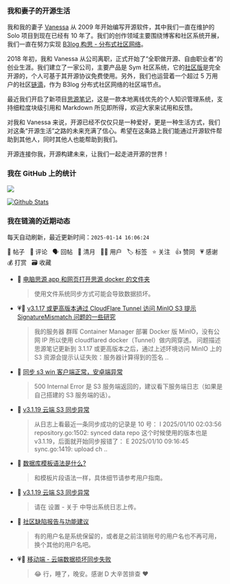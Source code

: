 ### 我和妻子的开源生活

我和我的妻子 [Vanessa](https://github.com/Vanessa219) 从 2009 年开始编写开源软件，其中我们一直在维护的 Solo 项目到现在已经有 10 年了。我们的创作领域主要围绕博客和社区系统开展，我们一直在努力实现 [B3log 构思 - 分布式社区网络](https://ld246.com/article/1546941897596)。

2018 年初，我和 Vanessa 从公司离职，正式开始了“全职做开源、自由职业者”的创业生涯。我们建立了一家公司，主要产品是 Sym 社区系统，它的[社区版](https://github.com/88250/symphony)是完全开源的，个人可基于其开源协议免费使用。另外，我们也运营着一个超过 5 万用户的社区[链滴](https://ld246.com)，作为 B3log 分布式社区网络的社区端节点。

最近我们开启了新项目[思源笔记](https://github.com/siyuan-note/siyuan)，这是一款本地离线优先的个人知识管理系统，支持细粒度块级引用和 Markdown 所见即所得，欢迎大家来试用和反馈。

对我和 Vanessa 来说，开源已经不仅仅只是一种爱好，更是一种生活方式，我们对这条“开源生活”之路的未来充满了信心。希望在这条路上我们能通过开源软件帮助到其他人，同时其他人也能帮助到我们。

开源连接你我，开源构建未来，让我们一起走进开源的世界！

### 我在 GitHub 上的统计

<a title="Hits" target="_blank" href="https://github.com/88250/88250"><img src="https://hits.b3log.org/88250/88250.svg"></a>

[![Github Stats](https://github-readme-stats.vercel.app/api?username=88250&theme=tokyonight&show_icons=true)](https://github.com/88250)

<!--events start -->

### 我在链滴的近期动态

每天自动刷新，最近更新时间：`2025-01-14 16:06:24`

📝 帖子 &nbsp; 💬 评论 &nbsp; 🗣 回帖 &nbsp; 🌙 清月 &nbsp; 👨‍💻 用户 &nbsp; 🏷️ 标签 &nbsp; ⭐️ 关注 &nbsp; 👍 赞同 &nbsp; 💗 感谢 &nbsp; 💰 打赏 &nbsp; 🗃 收藏

* 💬 [电脑思源 app 和网页打开思源 docker 的文件夹](https://ld246.com/article/1736779557616/comment/1736831188410#comments)

  > 使用文件系统同步方式可能会导致数据损坏。
* 💗📝 [v3.1.17 或更高版本通过 CloudFlare Tunnel 访问 MinIO S3 提示 SignatureMismatch 问题的一些研究](https://ld246.com/article/1736783427721)

  > 我的服务器 群晖 Container Manager 部署 Docker 版 MinIO，没有公网 IP 所以使用 cloudflared docker（Tunnel）做内网穿透。 问题描述 思源笔记更新到 3.1.17 或更高版本之后，通过上述环境访问 MinIO 上的 S3 资源会提示认证失败：服务器计算得到的签名 ..
* 💬 [同步 s3 win 客户端正常，安卓端异常](https://ld246.com/article/1736760123582/comment/1736760790180#comments)

  > 500 Internal Error 是 S3 服务端返回的，建议看下服务端日志（如果是自己搭建的 S3 服务端的话）。
* 💬 [v3.1.19 云端 S3 同步异常](https://ld246.com/article/1736599269821/comment/1736752339522#comments)

  > 从日志上看最近一条同步成功的记录是 10 号： I 2025/01/10 02:03:56 repository.go:1502: synced data repo 这个时候使用的版本也是 v3.1.19，后面就开始同步报错了： E 2025/01/10 09:16:45 sync.go:1419: upload ch ..
* 💬 [数据库模板语法是什么?](https://ld246.com/article/1736736604058/comment/1736736686586#comments)

  > 和模板片段语法一样，具体细节请参考用户指南。
* 💬 [v3.1.19 云端 S3 同步异常](https://ld246.com/article/1736599269821/comment/1736733401524#comments)

  > 请在 设置 - 关于 中导出系统日志上传。
* 💬 [社区缺陷报告与功能建议](https://ld246.com/article/1438049659432/comment/1736671625145#comments)

  > 有的用户名是系统保留的，或者是之前注销账号的用户名也不再可用，换个其他的用户名吧。
* 💗💬 [移动端 - 云端数据损坏同步失败](https://ld246.com/article/1736613650515/comment/1736618818213#comments)

  > 😂 行，睡了，晚安。感谢 D 大辛苦排查 ❤️


<!--events end -->
